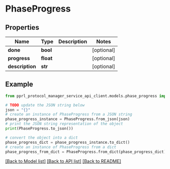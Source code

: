 # PhaseProgress


## Properties

Name | Type | Description | Notes
------------ | ------------- | ------------- | -------------
**done** | **bool** |  | [optional] 
**progress** | **float** |  | [optional] 
**description** | **str** |  | [optional] 

## Example

```python
from pprl_protocol_manager_service_api_client.models.phase_progress import PhaseProgress

# TODO update the JSON string below
json = "{}"
# create an instance of PhaseProgress from a JSON string
phase_progress_instance = PhaseProgress.from_json(json)
# print the JSON string representation of the object
print(PhaseProgress.to_json())

# convert the object into a dict
phase_progress_dict = phase_progress_instance.to_dict()
# create an instance of PhaseProgress from a dict
phase_progress_from_dict = PhaseProgress.from_dict(phase_progress_dict)
```
[[Back to Model list]](../README.md#documentation-for-models) [[Back to API list]](../README.md#documentation-for-api-endpoints) [[Back to README]](../README.md)


